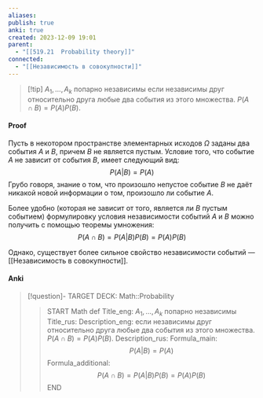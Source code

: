 ```yaml
---
aliases: 
publish: true
anki: true
created: 2023-12-09 19:01
parent:
  - "[[519.21  Probability theory]]"
connected:
  - "[[Независимость в совокупности]]"
---
```


> [!tip] ${} A_1, \ldots , A_k {}$ попарно независимы
если независимы друг относительно друга любые два события из этого множества.
$P(A \cap B) = P(A)P(B)$.


#### Proof
Пусть в некотором пространстве элементарных исходов ${} \Omega$ заданы два события $A$ и $B$, причем $B$ не является пустым. Условие того, что событие $A$ не зависит от события $B$, имеет следующий вид:
$$P(A|B) = P(A)$$
Грубо говоря, знание о том, что произошло непустое событие $B$ не даёт никакой новой информации о том, произошло ли событие $A$.

Более удобно (которая не зависит от того, является ли $B$ пустым событием) формулировку условия независимости событий $A$ и $B$ можно получить с помощью теоремы умножения:
$$P(A \cap B) = P(A|B)P(B) = P(A)P(B)$$

Однако, существует более сильное свойство независимости событий — [[Независимость в совокупности]].


#### Anki
> [!question]-
TARGET DECK: Math::Probability
>>START
Math def
Title_eng: ${} A_1, \ldots , A_k {}$ попарно независимы
Title_rus: 
Description_eng: если независимы друг относительно друга любые два события из этого множества.
$P(A \cap B) = P(A)P(B)$.
Description_rus: 
Formula_main: $$P(A|B) = P(A)$$
Formula_additional: $$P(A \cap B) = P(A|B)P(B) = P(A)P(B)$$
END














